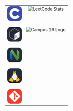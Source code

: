 <table>
  <tr>
    <!-- Colonne gauche : Logos des compétences -->
    <td valign="top">
      <div align="center">
        <a href="https://en.wikipedia.org/wiki/C_(programming_language)" target="_blank">
          <img src="https://github.com/tandpfun/skill-icons/blob/main/icons/C.svg" width="48" alt="C" />
        </a>
        <br><br>
        <a href="https://en.wikipedia.org/wiki/Bash_(Unix_shell)" target="_blank">
          <img src="https://raw.githubusercontent.com/tandpfun/skill-icons/65dea6c4eaca7da319e552c09f4cf5a9a8dab2c8/icons/Bash-Dark.svg" width="48" alt="Bash" />
        </a>
        <br><br>
        <a href="https://en.wikipedia.org/wiki/Vim_(text_editor)" target="_blank">
          <img src="https://github.com/tandpfun/skill-icons/blob/main/icons/NeoVim-Dark.svg" width="48" alt="NeoVim" />
        </a>
        <br><br>
        <a href="https://en.wikipedia.org/wiki/List_of_Linux_distributions" target="_blank">
          <img src="https://github.com/tandpfun/skill-icons/blob/main/icons/Linux-Dark.svg" width="48" alt="Linux" />
        </a>
        <br><br>
        <a href="https://en.wikipedia.org/wiki/Git" target="_blank">
          <img src="https://github.com/tandpfun/skill-icons/blob/main/icons/Git.svg" width="48" alt="Git" />
        </a>
      </div>
    </td>
    <!-- Colonne droite : Stats en haut, logo en bas à droite -->
    <td valign="top">
      <div align="center">
        <img src="https://leetcard.jacoblin.cool/sdemey00?theme=wtf" 
             width="500" 
             alt="LeetCode Stats" />
      </div>
      <br><br><br>
      <div align="right">
        <img src="https://land.campus19.be/wp-content/uploads/2024/08/cropped-Design-sans-titre-26.png" 
             alt="Campus 19 Logo" 
             width="100" />
      </div>
    </td>
  </tr>
</table>
